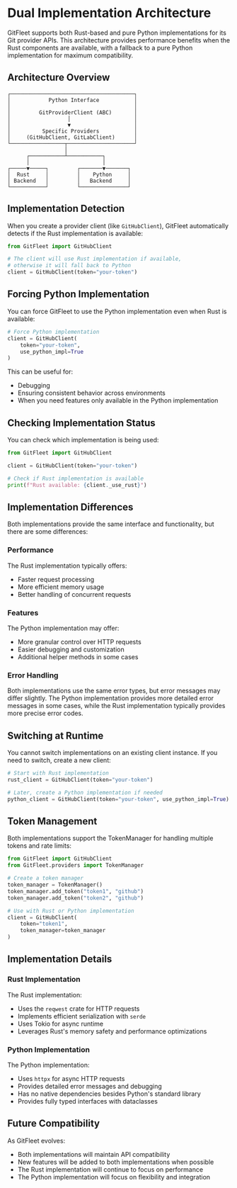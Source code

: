 # Dual Implementation Architecture

GitFleet supports both Rust-based and pure Python implementations for its Git provider APIs. This architecture provides performance benefits when the Rust components are available, with a fallback to a pure Python implementation for maximum compatibility.

## Architecture Overview

```
┌───────────────────────────────────────┐
│            Python Interface           │
│                                       │
│         GitProviderClient (ABC)       │
│                  │                    │
│                  ▼                    │
│          Specific Providers           │
│     (GitHubClient, GitLabClient)      │
└─────────────────┬─────────────────────┘
                  │
      ┌───────────┴───────────┐
      │                       │
┌─────▼─────┐         ┌───────▼───────┐
│  Rust     │         │    Python     │
│ Backend   │         │   Backend     │
└───────────┘         └───────────────┘
```

## Implementation Detection

When you create a provider client (like `GitHubClient`), GitFleet automatically detects if the Rust implementation is available:

```python
from GitFleet import GitHubClient

# The client will use Rust implementation if available,
# otherwise it will fall back to Python
client = GitHubClient(token="your-token")
```

## Forcing Python Implementation

You can force GitFleet to use the Python implementation even when Rust is available:

```python
# Force Python implementation
client = GitHubClient(
    token="your-token",
    use_python_impl=True
)
```

This can be useful for:
- Debugging
- Ensuring consistent behavior across environments
- When you need features only available in the Python implementation

## Checking Implementation Status

You can check which implementation is being used:

```python
from GitFleet import GitHubClient

client = GitHubClient(token="your-token")

# Check if Rust implementation is available
print(f"Rust available: {client._use_rust}")
```

## Implementation Differences

Both implementations provide the same interface and functionality, but there are some differences:

### Performance

The Rust implementation typically offers:
- Faster request processing
- More efficient memory usage
- Better handling of concurrent requests

### Features

The Python implementation may offer:
- More granular control over HTTP requests
- Easier debugging and customization
- Additional helper methods in some cases

### Error Handling

Both implementations use the same error types, but error messages may differ slightly.
The Python implementation provides more detailed error messages in some cases, while
the Rust implementation typically provides more precise error codes.

## Switching at Runtime

You cannot switch implementations on an existing client instance. If you need to switch,
create a new client:

```python
# Start with Rust implementation
rust_client = GitHubClient(token="your-token")

# Later, create a Python implementation if needed
python_client = GitHubClient(token="your-token", use_python_impl=True)
```

## Token Management

Both implementations support the TokenManager for handling multiple tokens and rate limits:

```python
from GitFleet import GitHubClient
from GitFleet.providers import TokenManager

# Create a token manager
token_manager = TokenManager()
token_manager.add_token("token1", "github")
token_manager.add_token("token2", "github")

# Use with Rust or Python implementation
client = GitHubClient(
    token="token1",
    token_manager=token_manager
)
```

## Implementation Details

### Rust Implementation

The Rust implementation:
- Uses the `reqwest` crate for HTTP requests
- Implements efficient serialization with `serde`
- Uses Tokio for async runtime
- Leverages Rust's memory safety and performance optimizations

### Python Implementation

The Python implementation:
- Uses `httpx` for async HTTP requests
- Provides detailed error messages and debugging
- Has no native dependencies besides Python's standard library
- Provides fully typed interfaces with dataclasses

## Future Compatibility

As GitFleet evolves:
- Both implementations will maintain API compatibility
- New features will be added to both implementations when possible
- The Rust implementation will continue to focus on performance
- The Python implementation will focus on flexibility and integration
